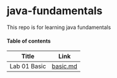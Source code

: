 # java-fundamentals

This repo is for learning java fundamentals

#### Table of contents

| Title              | Link                                   |
|--------------------|----------------------------------------|
| Lab 01 Basic             | [basic.md](./basics/)|

